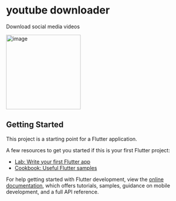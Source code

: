 # youtube downloader

Download social media videos


<img width="203" alt="image" src="https://user-images.githubusercontent.com/40538990/214980279-599b111b-71e5-4e56-9789-da0597e35e03.png">


## Getting Started

This project is a starting point for a Flutter application.

A few resources to get you started if this is your first Flutter project:

- [Lab: Write your first Flutter app](https://docs.flutter.dev/get-started/codelab)
- [Cookbook: Useful Flutter samples](https://docs.flutter.dev/cookbook)

For help getting started with Flutter development, view the
[online documentation](https://docs.flutter.dev/), which offers tutorials,
samples, guidance on mobile development, and a full API reference.
